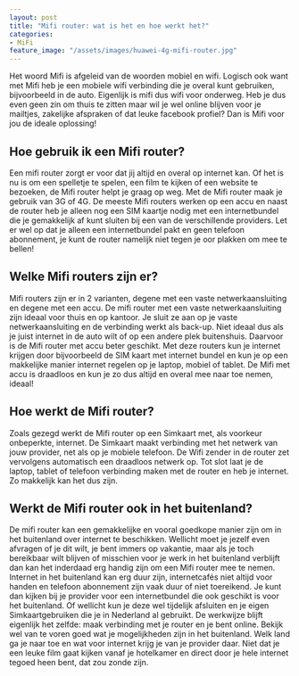 ```yaml
---
layout: post
title: "Mifi router: wat is het en hoe werkt het?"
categories:
- MiFi
feature_image: "/assets/images/huawei-4g-mifi-router.jpg"
---
```

Het woord Mifi is afgeleid van de woorden mobiel en wifi. Logisch ook want met Mifi heb je een mobiele wifi verbinding die je overal kunt gebruiken, bijvoorbeeld in de auto. Eigenlijk is mifi dus wifi voor onderweg. Heb je dus even geen zin om thuis te zitten maar wil je wel online blijven voor je mailtjes, zakelijke afspraken of dat leuke facebook profiel? Dan is Mifi voor jou de ideale oplossing!
## Hoe gebruik ik een Mifi router?
Een mifi router zorgt er voor dat jij altijd en overal op internet kan. Of het is nu is om een spelletje te spelen, een film te kijken of een website te bezoeken, de Mifi router helpt je graag op weg. Met de Mifi router maak je gebruik van 3G of 4G. De meeste Mifi routers werken op een accu en naast de router heb je alleen nog een SIM kaartje nodig met een internetbundel die je gemakkelijk af kunt sluiten bij een van de verschillende providers. Let er wel op dat je alleen een internetbundel pakt en geen telefoon abonnement, je kunt de router namelijk niet tegen je oor plakken om mee te bellen!
## Welke Mifi routers zijn er?
Mifi routers zijn er in 2 varianten, degene met een vaste netwerkaansluiting en degene met een accu. De mifi router met een vaste netwerkaansluiting zijn ideaal voor thuis en op kantoor. Je sluit ze aan op je vaste netwerkaansluiting en de verbinding werkt als back-up. Niet ideaal dus als je juist internet in de auto wilt of op een andere plek buitenshuis. Daarvoor is de Mifi router met accu beter geschikt. Met deze routers kun je internet krijgen door bijvoorbeeld de SIM kaart met internet bundel en kun je op een makkelijke manier internet regelen op je laptop, mobiel of tablet. De Mifi met accu is draadloos en kun je zo dus altijd en overal mee naar toe nemen, ideaal!
## Hoe werkt de Mifi router?
Zoals gezegd werkt de Mifi router op een Simkaart met, als voorkeur onbeperkte, internet. De Simkaart maakt verbinding met het netwerk van jouw provider, net als op je mobiele telefoon. De Wifi zender in de router zet vervolgens automatisch een draadloos netwerk op. Tot slot laat je de laptop, tablet of telefoon verbinding maken met de router en heb je internet. Zo makkelijk kan het dus zijn.
## Werkt de Mifi router ook in het buitenland?
De mifi router kan een gemakkelijke en vooral goedkope manier zijn om in het buitenland over internet te beschikken. Wellicht moet je jezelf even afvragen of je dit wilt, je bent immers op vakantie, maar als je toch bereikbaar wilt blijven of misschien voor je werk in het buitenland verblijft dan kan het inderdaad erg handig zijn om een Mifi router mee te nemen. Internet in het buitenland kan erg duur zijn, internetcafés niet altijd voor handen en telefoon abonnement zijn vaak duur of niet toereikend. Je kunt dan kijken bij je provider voor een internetbundel die ook geschikt is voor het buitenland. Of wellicht kun je deze wel tijdelijk afsluiten en je eigen Simkaartgebruiken die je in Nederland al gebruikt. De werkwijze blijft eigenlijk het zelfde: maak verbinding met je router en je bent online. Bekijk wel van te voren goed wat je mogelijkheden zijn in het buitenland. Welk land ga je naar toe en wat voor internet krijg je van je provider daar. Niet dat je een leuke film gaat kijken vanaf je hotelkamer en direct door je hele internet tegoed heen bent, dat zou zonde zijn. 
